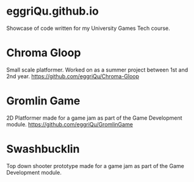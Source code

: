 # eggriQu.github.io
Showcase of code written for my University Games Tech course.


# Chroma Gloop
Small scale platformer. Worked on as a summer project between 1st and 2nd year.
https://github.com/eggriQu/Chroma-Gloop

# Gromlin Game
2D Platformer made for a game jam as part of the Game Development module.
https://github.com/eggriQu/GromlinGame

# Swashbucklin
Top down shooter prototype made for a game jam as part of the Game Development module.
